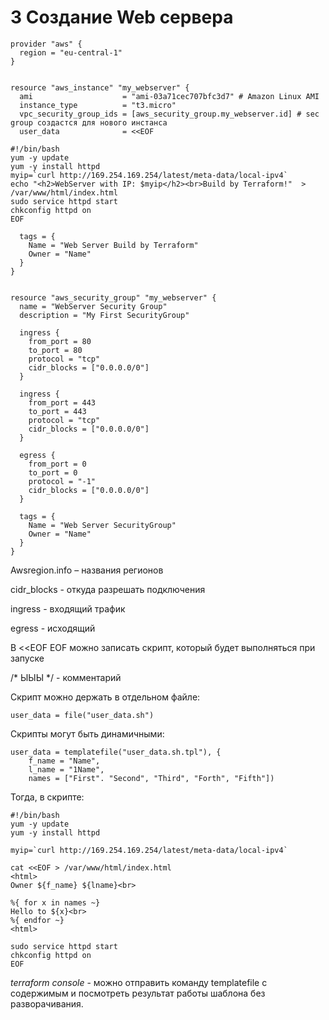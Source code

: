 # 3 Создание Web сервера



```text
provider "aws" {
  region = "eu-central-1"
}


resource "aws_instance" "my_webserver" {
  ami                    = "ami-03a71cec707bfc3d7" # Amazon Linux AMI
  instance_type          = "t3.micro"
  vpc_security_group_ids = [aws_security_group.my_webserver.id] # sec group создастся для нового инстанса
  user_data              = <<EOF

#!/bin/bash
yum -y update
yum -y install httpd
myip=`curl http://169.254.169.254/latest/meta-data/local-ipv4`
echo "<h2>WebServer with IP: $myip</h2><br>Build by Terraform!"  >  /var/www/html/index.html
sudo service httpd start
chkconfig httpd on
EOF

  tags = {
    Name = "Web Server Build by Terraform"
    Owner = "Name"
  }
}


resource "aws_security_group" "my_webserver" {
  name = "WebServer Security Group"
  description = "My First SecurityGroup"

  ingress {
    from_port = 80
    to_port = 80
    protocol = "tcp"
    cidr_blocks = ["0.0.0.0/0"]
  }

  ingress {
    from_port = 443
    to_port = 443
    protocol = "tcp"
    cidr_blocks = ["0.0.0.0/0"]
  }

  egress {
    from_port = 0
    to_port = 0
    protocol = "-1"
    cidr_blocks = ["0.0.0.0/0"]
  }

  tags = {
    Name = "Web Server SecurityGroup"
    Owner = "Name"
  }
}
```



Awsregion.info – названия регионов

cidr\_blocks - откуда разрешать подключения

ingress - входящий трафик

egress - исходящий

В &lt;&lt;EOF EOF можно записать скрипт, который будет выполняться при запуске

/\* ЫЫЫ \*/ - комментарий

Скрипт можно держать в отдельном файле:

```text
user_data = file("user_data.sh")
```

Скрипты могут быть динамичными:

```text
user_data = templatefile("user_data.sh.tpl"), {
    f_name = "Name",
    l_name = "1Name",
    names = ["First". "Second", "Third", "Forth", "Fifth"])
```

Тогда, в скрипте:

```text
#!/bin/bash
yum -y update
yum -y install httpd

myip=`curl http://169.254.169.254/latest/meta-data/local-ipv4`

cat <<EOF > /var/www/html/index.html
<html>
Owner ${f_name} ${lname}<br>

%{ for x in names ~}
Hello to ${x}<br>
%{ endfor ~}
<html>

sudo service httpd start
chkconfig httpd on
EOF
```

_terraform console_ - можно отправить команду templatefile с содержимым и посмотреть результат работы шаблона без разворачивания.


